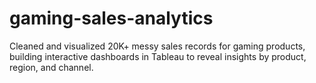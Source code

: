 # gaming-sales-analytics
Cleaned and visualized 20K+ messy sales records for gaming products, building interactive dashboards in Tableau to reveal insights by product, region, and channel.
